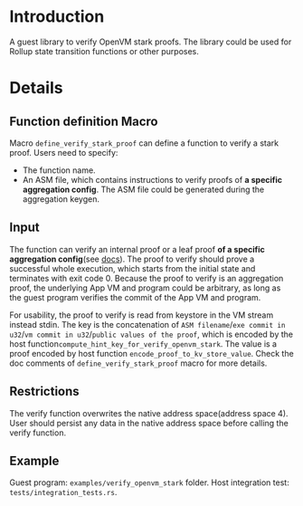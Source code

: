 # Introduction
A guest library to verify OpenVM stark proofs. The library could be used for Rollup state transition functions or other purposes.

# Details 
## Function definition Macro
Macro `define_verify_stark_proof` can define a function to verify a stark proof. Users need to specify:
- The function name.
- An ASM file, which contains instructions to verify proofs of **a specific aggregation config**. The ASM file could be generated during the aggregation keygen.
 
## Input
The function can verify an internal proof or a leaf proof **of a specific aggregation config**(see [docs](../../docs/specs/continuations.md)).
The proof to verify should prove a successful whole execution, which starts from the initial state and terminates with exit code 0.
Because the proof to verify is an aggregation proof, the underlying App VM and program could be arbitrary, as long as the guest program verifies the commit of the App VM and program.

For usability, the proof to verify is read from keystore in the VM stream instead stdin. 
The key is the concatenation of `ASM filename`/`exe commit in u32`/`vm commit in u32`/`public values of the proof`, which is encoded by the host function`compute_hint_key_for_verify_openvm_stark`. 
The value is a proof encoded by host function `encode_proof_to_kv_store_value`. Check the doc comments of `define_verify_stark_proof` macro for more details. 

## Restrictions
The verify function overwrites the native address space(address space 4). User should persist any data in the native address space before calling the verify function.

## Example
Guest program: `examples/verify_openvm_stark` folder.
Host integration test: `tests/integration_tests.rs`.